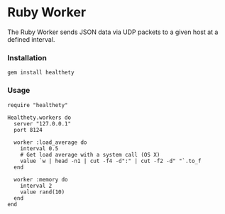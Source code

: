# Ruby Worker

The Ruby Worker sends JSON data via UDP packets to a given host at a defined interval.

### Installation

    gem install healthety

### Usage

    require "healthety"

    Healthety.workers do
      server "127.0.0.1"
      port 8124

      worker :load_average do
        interval 0.5
        # Get load average with a system call (OS X)
        value `w | head -n1 | cut -f4 -d":" | cut -f2 -d" "`.to_f
      end

      worker :memory do
        interval 2
        value rand(10)
      end
    end
